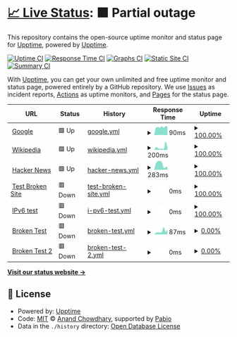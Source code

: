 # [📈 Live Status](https://upptime.github.io/upptime): <!--live status--> **🟧 Partial outage**

This repository contains the open-source uptime monitor and status page for [Upptime](https://upptime.js.org), powered by [Upptime](https://github.com/upptime/upptime).

[![Uptime CI](https://github.com/cheprasov-dev/upptime-board/workflows/Uptime%20CI/badge.svg)](https://github.com/cheprasov-dev/upptime-board/actions?query=workflow%3A%22Uptime+CI%22)
[![Response Time CI](https://github.com/cheprasov-dev/upptime-board/workflows/Response%20Time%20CI/badge.svg)](https://github.com/cheprasov-dev/upptime-board/actions?query=workflow%3A%22Response+Time+CI%22)
[![Graphs CI](https://github.com/cheprasov-dev/upptime-board/workflows/Graphs%20CI/badge.svg)](https://github.com/cheprasov-dev/upptime-board/actions?query=workflow%3A%22Graphs+CI%22)
[![Static Site CI](https://github.com/cheprasov-dev/upptime-board/workflows/Static%20Site%20CI/badge.svg)](https://github.com/cheprasov-dev/upptime-board/actions?query=workflow%3A%22Static+Site+CI%22)
[![Summary CI](https://github.com/cheprasov-dev/upptime-board/workflows/Summary%20CI/badge.svg)](https://github.com/cheprasov-dev/upptime-board/actions?query=workflow%3A%22Summary+CI%22)

With [Upptime](https://upptime.js.org), you can get your own unlimited and free uptime monitor and status page, powered entirely by a GitHub repository. We use [Issues](https://github.com/upptime/upptime/issues) as incident reports, [Actions](https://github.com/cheprasov-dev/upptime-board/actions) as uptime monitors, and [Pages](https://upptime.github.io/upptime) for the status page.

<!--start: status pages-->
<!-- This summary is generated by Upptime (https://github.com/upptime/upptime) -->
<!-- Do not edit this manually, your changes will be overwritten -->
<!-- prettier-ignore -->
| URL | Status | History | Response Time | Uptime |
| --- | ------ | ------- | ------------- | ------ |
| <img alt="" src="https://icons.duckduckgo.com/ip3/www.google.com.ico" height="13"> [Google](https://www.google.com) | 🟩 Up | [google.yml](https://github.com/cheprasov-dev/upptime-board/commits/HEAD/history/google.yml) | <details><summary><img alt="Response time graph" src="./graphs/google/response-time-week.png" height="20"> 90ms</summary><br><a href="https://cheprasov-dev.github.io/upptime-board/history/google"><img alt="Response time 101" src="https://img.shields.io/endpoint?url=https%3A%2F%2Fraw.githubusercontent.com%2Fcheprasov-dev%2Fupptime-board%2FHEAD%2Fapi%2Fgoogle%2Fresponse-time.json"></a><br><a href="https://cheprasov-dev.github.io/upptime-board/history/google"><img alt="24-hour response time 97" src="https://img.shields.io/endpoint?url=https%3A%2F%2Fraw.githubusercontent.com%2Fcheprasov-dev%2Fupptime-board%2FHEAD%2Fapi%2Fgoogle%2Fresponse-time-day.json"></a><br><a href="https://cheprasov-dev.github.io/upptime-board/history/google"><img alt="7-day response time 90" src="https://img.shields.io/endpoint?url=https%3A%2F%2Fraw.githubusercontent.com%2Fcheprasov-dev%2Fupptime-board%2FHEAD%2Fapi%2Fgoogle%2Fresponse-time-week.json"></a><br><a href="https://cheprasov-dev.github.io/upptime-board/history/google"><img alt="30-day response time 111" src="https://img.shields.io/endpoint?url=https%3A%2F%2Fraw.githubusercontent.com%2Fcheprasov-dev%2Fupptime-board%2FHEAD%2Fapi%2Fgoogle%2Fresponse-time-month.json"></a><br><a href="https://cheprasov-dev.github.io/upptime-board/history/google"><img alt="1-year response time 101" src="https://img.shields.io/endpoint?url=https%3A%2F%2Fraw.githubusercontent.com%2Fcheprasov-dev%2Fupptime-board%2FHEAD%2Fapi%2Fgoogle%2Fresponse-time-year.json"></a></details> | <details><summary><a href="https://cheprasov-dev.github.io/upptime-board/history/google">100.00%</a></summary><a href="https://cheprasov-dev.github.io/upptime-board/history/google"><img alt="All-time uptime 100.00%" src="https://img.shields.io/endpoint?url=https%3A%2F%2Fraw.githubusercontent.com%2Fcheprasov-dev%2Fupptime-board%2FHEAD%2Fapi%2Fgoogle%2Fuptime.json"></a><br><a href="https://cheprasov-dev.github.io/upptime-board/history/google"><img alt="24-hour uptime 100.00%" src="https://img.shields.io/endpoint?url=https%3A%2F%2Fraw.githubusercontent.com%2Fcheprasov-dev%2Fupptime-board%2FHEAD%2Fapi%2Fgoogle%2Fuptime-day.json"></a><br><a href="https://cheprasov-dev.github.io/upptime-board/history/google"><img alt="7-day uptime 100.00%" src="https://img.shields.io/endpoint?url=https%3A%2F%2Fraw.githubusercontent.com%2Fcheprasov-dev%2Fupptime-board%2FHEAD%2Fapi%2Fgoogle%2Fuptime-week.json"></a><br><a href="https://cheprasov-dev.github.io/upptime-board/history/google"><img alt="30-day uptime 99.97%" src="https://img.shields.io/endpoint?url=https%3A%2F%2Fraw.githubusercontent.com%2Fcheprasov-dev%2Fupptime-board%2FHEAD%2Fapi%2Fgoogle%2Fuptime-month.json"></a><br><a href="https://cheprasov-dev.github.io/upptime-board/history/google"><img alt="1-year uptime 100.00%" src="https://img.shields.io/endpoint?url=https%3A%2F%2Fraw.githubusercontent.com%2Fcheprasov-dev%2Fupptime-board%2FHEAD%2Fapi%2Fgoogle%2Fuptime-year.json"></a></details>
| <img alt="" src="https://icons.duckduckgo.com/ip3/en.wikipedia.org.ico" height="13"> [Wikipedia](https://en.wikipedia.org) | 🟩 Up | [wikipedia.yml](https://github.com/cheprasov-dev/upptime-board/commits/HEAD/history/wikipedia.yml) | <details><summary><img alt="Response time graph" src="./graphs/wikipedia/response-time-week.png" height="20"> 200ms</summary><br><a href="https://cheprasov-dev.github.io/upptime-board/history/wikipedia"><img alt="Response time 173" src="https://img.shields.io/endpoint?url=https%3A%2F%2Fraw.githubusercontent.com%2Fcheprasov-dev%2Fupptime-board%2FHEAD%2Fapi%2Fwikipedia%2Fresponse-time.json"></a><br><a href="https://cheprasov-dev.github.io/upptime-board/history/wikipedia"><img alt="24-hour response time 191" src="https://img.shields.io/endpoint?url=https%3A%2F%2Fraw.githubusercontent.com%2Fcheprasov-dev%2Fupptime-board%2FHEAD%2Fapi%2Fwikipedia%2Fresponse-time-day.json"></a><br><a href="https://cheprasov-dev.github.io/upptime-board/history/wikipedia"><img alt="7-day response time 200" src="https://img.shields.io/endpoint?url=https%3A%2F%2Fraw.githubusercontent.com%2Fcheprasov-dev%2Fupptime-board%2FHEAD%2Fapi%2Fwikipedia%2Fresponse-time-week.json"></a><br><a href="https://cheprasov-dev.github.io/upptime-board/history/wikipedia"><img alt="30-day response time 205" src="https://img.shields.io/endpoint?url=https%3A%2F%2Fraw.githubusercontent.com%2Fcheprasov-dev%2Fupptime-board%2FHEAD%2Fapi%2Fwikipedia%2Fresponse-time-month.json"></a><br><a href="https://cheprasov-dev.github.io/upptime-board/history/wikipedia"><img alt="1-year response time 173" src="https://img.shields.io/endpoint?url=https%3A%2F%2Fraw.githubusercontent.com%2Fcheprasov-dev%2Fupptime-board%2FHEAD%2Fapi%2Fwikipedia%2Fresponse-time-year.json"></a></details> | <details><summary><a href="https://cheprasov-dev.github.io/upptime-board/history/wikipedia">100.00%</a></summary><a href="https://cheprasov-dev.github.io/upptime-board/history/wikipedia"><img alt="All-time uptime 100.00%" src="https://img.shields.io/endpoint?url=https%3A%2F%2Fraw.githubusercontent.com%2Fcheprasov-dev%2Fupptime-board%2FHEAD%2Fapi%2Fwikipedia%2Fuptime.json"></a><br><a href="https://cheprasov-dev.github.io/upptime-board/history/wikipedia"><img alt="24-hour uptime 100.00%" src="https://img.shields.io/endpoint?url=https%3A%2F%2Fraw.githubusercontent.com%2Fcheprasov-dev%2Fupptime-board%2FHEAD%2Fapi%2Fwikipedia%2Fuptime-day.json"></a><br><a href="https://cheprasov-dev.github.io/upptime-board/history/wikipedia"><img alt="7-day uptime 100.00%" src="https://img.shields.io/endpoint?url=https%3A%2F%2Fraw.githubusercontent.com%2Fcheprasov-dev%2Fupptime-board%2FHEAD%2Fapi%2Fwikipedia%2Fuptime-week.json"></a><br><a href="https://cheprasov-dev.github.io/upptime-board/history/wikipedia"><img alt="30-day uptime 100.00%" src="https://img.shields.io/endpoint?url=https%3A%2F%2Fraw.githubusercontent.com%2Fcheprasov-dev%2Fupptime-board%2FHEAD%2Fapi%2Fwikipedia%2Fuptime-month.json"></a><br><a href="https://cheprasov-dev.github.io/upptime-board/history/wikipedia"><img alt="1-year uptime 100.00%" src="https://img.shields.io/endpoint?url=https%3A%2F%2Fraw.githubusercontent.com%2Fcheprasov-dev%2Fupptime-board%2FHEAD%2Fapi%2Fwikipedia%2Fuptime-year.json"></a></details>
| <img alt="" src="https://icons.duckduckgo.com/ip3/news.ycombinator.com.ico" height="13"> [Hacker News](https://news.ycombinator.com) | 🟩 Up | [hacker-news.yml](https://github.com/cheprasov-dev/upptime-board/commits/HEAD/history/hacker-news.yml) | <details><summary><img alt="Response time graph" src="./graphs/hacker-news/response-time-week.png" height="20"> 283ms</summary><br><a href="https://cheprasov-dev.github.io/upptime-board/history/hacker-news"><img alt="Response time 289" src="https://img.shields.io/endpoint?url=https%3A%2F%2Fraw.githubusercontent.com%2Fcheprasov-dev%2Fupptime-board%2FHEAD%2Fapi%2Fhacker-news%2Fresponse-time.json"></a><br><a href="https://cheprasov-dev.github.io/upptime-board/history/hacker-news"><img alt="24-hour response time 157" src="https://img.shields.io/endpoint?url=https%3A%2F%2Fraw.githubusercontent.com%2Fcheprasov-dev%2Fupptime-board%2FHEAD%2Fapi%2Fhacker-news%2Fresponse-time-day.json"></a><br><a href="https://cheprasov-dev.github.io/upptime-board/history/hacker-news"><img alt="7-day response time 283" src="https://img.shields.io/endpoint?url=https%3A%2F%2Fraw.githubusercontent.com%2Fcheprasov-dev%2Fupptime-board%2FHEAD%2Fapi%2Fhacker-news%2Fresponse-time-week.json"></a><br><a href="https://cheprasov-dev.github.io/upptime-board/history/hacker-news"><img alt="30-day response time 289" src="https://img.shields.io/endpoint?url=https%3A%2F%2Fraw.githubusercontent.com%2Fcheprasov-dev%2Fupptime-board%2FHEAD%2Fapi%2Fhacker-news%2Fresponse-time-month.json"></a><br><a href="https://cheprasov-dev.github.io/upptime-board/history/hacker-news"><img alt="1-year response time 289" src="https://img.shields.io/endpoint?url=https%3A%2F%2Fraw.githubusercontent.com%2Fcheprasov-dev%2Fupptime-board%2FHEAD%2Fapi%2Fhacker-news%2Fresponse-time-year.json"></a></details> | <details><summary><a href="https://cheprasov-dev.github.io/upptime-board/history/hacker-news">100.00%</a></summary><a href="https://cheprasov-dev.github.io/upptime-board/history/hacker-news"><img alt="All-time uptime 100.00%" src="https://img.shields.io/endpoint?url=https%3A%2F%2Fraw.githubusercontent.com%2Fcheprasov-dev%2Fupptime-board%2FHEAD%2Fapi%2Fhacker-news%2Fuptime.json"></a><br><a href="https://cheprasov-dev.github.io/upptime-board/history/hacker-news"><img alt="24-hour uptime 100.00%" src="https://img.shields.io/endpoint?url=https%3A%2F%2Fraw.githubusercontent.com%2Fcheprasov-dev%2Fupptime-board%2FHEAD%2Fapi%2Fhacker-news%2Fuptime-day.json"></a><br><a href="https://cheprasov-dev.github.io/upptime-board/history/hacker-news"><img alt="7-day uptime 100.00%" src="https://img.shields.io/endpoint?url=https%3A%2F%2Fraw.githubusercontent.com%2Fcheprasov-dev%2Fupptime-board%2FHEAD%2Fapi%2Fhacker-news%2Fuptime-week.json"></a><br><a href="https://cheprasov-dev.github.io/upptime-board/history/hacker-news"><img alt="30-day uptime 100.00%" src="https://img.shields.io/endpoint?url=https%3A%2F%2Fraw.githubusercontent.com%2Fcheprasov-dev%2Fupptime-board%2FHEAD%2Fapi%2Fhacker-news%2Fuptime-month.json"></a><br><a href="https://cheprasov-dev.github.io/upptime-board/history/hacker-news"><img alt="1-year uptime 100.00%" src="https://img.shields.io/endpoint?url=https%3A%2F%2Fraw.githubusercontent.com%2Fcheprasov-dev%2Fupptime-board%2FHEAD%2Fapi%2Fhacker-news%2Fuptime-year.json"></a></details>
| <img alt="" src="https://icons.duckduckgo.com/ip3/thissitedoesnotexist.koj.co.ico" height="13"> [Test Broken Site](https://thissitedoesnotexist.koj.co) | 🟥 Down | [test-broken-site.yml](https://github.com/cheprasov-dev/upptime-board/commits/HEAD/history/test-broken-site.yml) | <details><summary><img alt="Response time graph" src="./graphs/test-broken-site/response-time-week.png" height="20"> 0ms</summary><br><a href="https://cheprasov-dev.github.io/upptime-board/history/test-broken-site"><img alt="Response time 0" src="https://img.shields.io/endpoint?url=https%3A%2F%2Fraw.githubusercontent.com%2Fcheprasov-dev%2Fupptime-board%2FHEAD%2Fapi%2Ftest-broken-site%2Fresponse-time.json"></a><br><a href="https://cheprasov-dev.github.io/upptime-board/history/test-broken-site"><img alt="24-hour response time 0" src="https://img.shields.io/endpoint?url=https%3A%2F%2Fraw.githubusercontent.com%2Fcheprasov-dev%2Fupptime-board%2FHEAD%2Fapi%2Ftest-broken-site%2Fresponse-time-day.json"></a><br><a href="https://cheprasov-dev.github.io/upptime-board/history/test-broken-site"><img alt="7-day response time 0" src="https://img.shields.io/endpoint?url=https%3A%2F%2Fraw.githubusercontent.com%2Fcheprasov-dev%2Fupptime-board%2FHEAD%2Fapi%2Ftest-broken-site%2Fresponse-time-week.json"></a><br><a href="https://cheprasov-dev.github.io/upptime-board/history/test-broken-site"><img alt="30-day response time 0" src="https://img.shields.io/endpoint?url=https%3A%2F%2Fraw.githubusercontent.com%2Fcheprasov-dev%2Fupptime-board%2FHEAD%2Fapi%2Ftest-broken-site%2Fresponse-time-month.json"></a><br><a href="https://cheprasov-dev.github.io/upptime-board/history/test-broken-site"><img alt="1-year response time 0" src="https://img.shields.io/endpoint?url=https%3A%2F%2Fraw.githubusercontent.com%2Fcheprasov-dev%2Fupptime-board%2FHEAD%2Fapi%2Ftest-broken-site%2Fresponse-time-year.json"></a></details> | <details><summary><a href="https://cheprasov-dev.github.io/upptime-board/history/test-broken-site">100.00%</a></summary><a href="https://cheprasov-dev.github.io/upptime-board/history/test-broken-site"><img alt="All-time uptime 100.00%" src="https://img.shields.io/endpoint?url=https%3A%2F%2Fraw.githubusercontent.com%2Fcheprasov-dev%2Fupptime-board%2FHEAD%2Fapi%2Ftest-broken-site%2Fuptime.json"></a><br><a href="https://cheprasov-dev.github.io/upptime-board/history/test-broken-site"><img alt="24-hour uptime 100.00%" src="https://img.shields.io/endpoint?url=https%3A%2F%2Fraw.githubusercontent.com%2Fcheprasov-dev%2Fupptime-board%2FHEAD%2Fapi%2Ftest-broken-site%2Fuptime-day.json"></a><br><a href="https://cheprasov-dev.github.io/upptime-board/history/test-broken-site"><img alt="7-day uptime 100.00%" src="https://img.shields.io/endpoint?url=https%3A%2F%2Fraw.githubusercontent.com%2Fcheprasov-dev%2Fupptime-board%2FHEAD%2Fapi%2Ftest-broken-site%2Fuptime-week.json"></a><br><a href="https://cheprasov-dev.github.io/upptime-board/history/test-broken-site"><img alt="30-day uptime 100.00%" src="https://img.shields.io/endpoint?url=https%3A%2F%2Fraw.githubusercontent.com%2Fcheprasov-dev%2Fupptime-board%2FHEAD%2Fapi%2Ftest-broken-site%2Fuptime-month.json"></a><br><a href="https://cheprasov-dev.github.io/upptime-board/history/test-broken-site"><img alt="1-year uptime 100.00%" src="https://img.shields.io/endpoint?url=https%3A%2F%2Fraw.githubusercontent.com%2Fcheprasov-dev%2Fupptime-board%2FHEAD%2Fapi%2Ftest-broken-site%2Fuptime-year.json"></a></details>
| <img alt="" src="https://icons.duckduckgo.com/ip3/null.ico" height="13"> [IPv6 test](forwardemail.net) | 🟥 Down | [i-pv6-test.yml](https://github.com/cheprasov-dev/upptime-board/commits/HEAD/history/i-pv6-test.yml) | <details><summary><img alt="Response time graph" src="./graphs/i-pv6-test/response-time-week.png" height="20"> 0ms</summary><br><a href="https://cheprasov-dev.github.io/upptime-board/history/i-pv6-test"><img alt="Response time 0" src="https://img.shields.io/endpoint?url=https%3A%2F%2Fraw.githubusercontent.com%2Fcheprasov-dev%2Fupptime-board%2FHEAD%2Fapi%2Fi-pv6-test%2Fresponse-time.json"></a><br><a href="https://cheprasov-dev.github.io/upptime-board/history/i-pv6-test"><img alt="24-hour response time 0" src="https://img.shields.io/endpoint?url=https%3A%2F%2Fraw.githubusercontent.com%2Fcheprasov-dev%2Fupptime-board%2FHEAD%2Fapi%2Fi-pv6-test%2Fresponse-time-day.json"></a><br><a href="https://cheprasov-dev.github.io/upptime-board/history/i-pv6-test"><img alt="7-day response time 0" src="https://img.shields.io/endpoint?url=https%3A%2F%2Fraw.githubusercontent.com%2Fcheprasov-dev%2Fupptime-board%2FHEAD%2Fapi%2Fi-pv6-test%2Fresponse-time-week.json"></a><br><a href="https://cheprasov-dev.github.io/upptime-board/history/i-pv6-test"><img alt="30-day response time 0" src="https://img.shields.io/endpoint?url=https%3A%2F%2Fraw.githubusercontent.com%2Fcheprasov-dev%2Fupptime-board%2FHEAD%2Fapi%2Fi-pv6-test%2Fresponse-time-month.json"></a><br><a href="https://cheprasov-dev.github.io/upptime-board/history/i-pv6-test"><img alt="1-year response time 0" src="https://img.shields.io/endpoint?url=https%3A%2F%2Fraw.githubusercontent.com%2Fcheprasov-dev%2Fupptime-board%2FHEAD%2Fapi%2Fi-pv6-test%2Fresponse-time-year.json"></a></details> | <details><summary><a href="https://cheprasov-dev.github.io/upptime-board/history/i-pv6-test">100.00%</a></summary><a href="https://cheprasov-dev.github.io/upptime-board/history/i-pv6-test"><img alt="All-time uptime 100.00%" src="https://img.shields.io/endpoint?url=https%3A%2F%2Fraw.githubusercontent.com%2Fcheprasov-dev%2Fupptime-board%2FHEAD%2Fapi%2Fi-pv6-test%2Fuptime.json"></a><br><a href="https://cheprasov-dev.github.io/upptime-board/history/i-pv6-test"><img alt="24-hour uptime 100.00%" src="https://img.shields.io/endpoint?url=https%3A%2F%2Fraw.githubusercontent.com%2Fcheprasov-dev%2Fupptime-board%2FHEAD%2Fapi%2Fi-pv6-test%2Fuptime-day.json"></a><br><a href="https://cheprasov-dev.github.io/upptime-board/history/i-pv6-test"><img alt="7-day uptime 100.00%" src="https://img.shields.io/endpoint?url=https%3A%2F%2Fraw.githubusercontent.com%2Fcheprasov-dev%2Fupptime-board%2FHEAD%2Fapi%2Fi-pv6-test%2Fuptime-week.json"></a><br><a href="https://cheprasov-dev.github.io/upptime-board/history/i-pv6-test"><img alt="30-day uptime 100.00%" src="https://img.shields.io/endpoint?url=https%3A%2F%2Fraw.githubusercontent.com%2Fcheprasov-dev%2Fupptime-board%2FHEAD%2Fapi%2Fi-pv6-test%2Fuptime-month.json"></a><br><a href="https://cheprasov-dev.github.io/upptime-board/history/i-pv6-test"><img alt="1-year uptime 100.00%" src="https://img.shields.io/endpoint?url=https%3A%2F%2Fraw.githubusercontent.com%2Fcheprasov-dev%2Fupptime-board%2FHEAD%2Fapi%2Fi-pv6-test%2Fuptime-year.json"></a></details>
| <img alt="" src="https://icons.duckduckgo.com/ip3/chatgpt.com.ico" height="13"> [Broken Test](https://chatgpt.com/) | 🟥 Down | [broken-test.yml](https://github.com/cheprasov-dev/upptime-board/commits/HEAD/history/broken-test.yml) | <details><summary><img alt="Response time graph" src="./graphs/broken-test/response-time-week.png" height="20"> 87ms</summary><br><a href="https://cheprasov-dev.github.io/upptime-board/history/broken-test"><img alt="Response time 69" src="https://img.shields.io/endpoint?url=https%3A%2F%2Fraw.githubusercontent.com%2Fcheprasov-dev%2Fupptime-board%2FHEAD%2Fapi%2Fbroken-test%2Fresponse-time.json"></a><br><a href="https://cheprasov-dev.github.io/upptime-board/history/broken-test"><img alt="24-hour response time 123" src="https://img.shields.io/endpoint?url=https%3A%2F%2Fraw.githubusercontent.com%2Fcheprasov-dev%2Fupptime-board%2FHEAD%2Fapi%2Fbroken-test%2Fresponse-time-day.json"></a><br><a href="https://cheprasov-dev.github.io/upptime-board/history/broken-test"><img alt="7-day response time 87" src="https://img.shields.io/endpoint?url=https%3A%2F%2Fraw.githubusercontent.com%2Fcheprasov-dev%2Fupptime-board%2FHEAD%2Fapi%2Fbroken-test%2Fresponse-time-week.json"></a><br><a href="https://cheprasov-dev.github.io/upptime-board/history/broken-test"><img alt="30-day response time 71" src="https://img.shields.io/endpoint?url=https%3A%2F%2Fraw.githubusercontent.com%2Fcheprasov-dev%2Fupptime-board%2FHEAD%2Fapi%2Fbroken-test%2Fresponse-time-month.json"></a><br><a href="https://cheprasov-dev.github.io/upptime-board/history/broken-test"><img alt="1-year response time 69" src="https://img.shields.io/endpoint?url=https%3A%2F%2Fraw.githubusercontent.com%2Fcheprasov-dev%2Fupptime-board%2FHEAD%2Fapi%2Fbroken-test%2Fresponse-time-year.json"></a></details> | <details><summary><a href="https://cheprasov-dev.github.io/upptime-board/history/broken-test">0.00%</a></summary><a href="https://cheprasov-dev.github.io/upptime-board/history/broken-test"><img alt="All-time uptime 0.00%" src="https://img.shields.io/endpoint?url=https%3A%2F%2Fraw.githubusercontent.com%2Fcheprasov-dev%2Fupptime-board%2FHEAD%2Fapi%2Fbroken-test%2Fuptime.json"></a><br><a href="https://cheprasov-dev.github.io/upptime-board/history/broken-test"><img alt="24-hour uptime 0.00%" src="https://img.shields.io/endpoint?url=https%3A%2F%2Fraw.githubusercontent.com%2Fcheprasov-dev%2Fupptime-board%2FHEAD%2Fapi%2Fbroken-test%2Fuptime-day.json"></a><br><a href="https://cheprasov-dev.github.io/upptime-board/history/broken-test"><img alt="7-day uptime 0.00%" src="https://img.shields.io/endpoint?url=https%3A%2F%2Fraw.githubusercontent.com%2Fcheprasov-dev%2Fupptime-board%2FHEAD%2Fapi%2Fbroken-test%2Fuptime-week.json"></a><br><a href="https://cheprasov-dev.github.io/upptime-board/history/broken-test"><img alt="30-day uptime 0.00%" src="https://img.shields.io/endpoint?url=https%3A%2F%2Fraw.githubusercontent.com%2Fcheprasov-dev%2Fupptime-board%2FHEAD%2Fapi%2Fbroken-test%2Fuptime-month.json"></a><br><a href="https://cheprasov-dev.github.io/upptime-board/history/broken-test"><img alt="1-year uptime 0.00%" src="https://img.shields.io/endpoint?url=https%3A%2F%2Fraw.githubusercontent.com%2Fcheprasov-dev%2Fupptime-board%2FHEAD%2Fapi%2Fbroken-test%2Fuptime-year.json"></a></details>
| <img alt="" src="https://icons.duckduckgo.com/ip3/doesnotexist.cheprasov.dev.ico" height="13"> [Broken Test 2](https://doesnotexist.cheprasov.dev) | 🟥 Down | [broken-test-2.yml](https://github.com/cheprasov-dev/upptime-board/commits/HEAD/history/broken-test-2.yml) | <details><summary><img alt="Response time graph" src="./graphs/broken-test-2/response-time-week.png" height="20"> 0ms</summary><br><a href="https://cheprasov-dev.github.io/upptime-board/history/broken-test-2"><img alt="Response time 0" src="https://img.shields.io/endpoint?url=https%3A%2F%2Fraw.githubusercontent.com%2Fcheprasov-dev%2Fupptime-board%2FHEAD%2Fapi%2Fbroken-test-2%2Fresponse-time.json"></a><br><a href="https://cheprasov-dev.github.io/upptime-board/history/broken-test-2"><img alt="24-hour response time 0" src="https://img.shields.io/endpoint?url=https%3A%2F%2Fraw.githubusercontent.com%2Fcheprasov-dev%2Fupptime-board%2FHEAD%2Fapi%2Fbroken-test-2%2Fresponse-time-day.json"></a><br><a href="https://cheprasov-dev.github.io/upptime-board/history/broken-test-2"><img alt="7-day response time 0" src="https://img.shields.io/endpoint?url=https%3A%2F%2Fraw.githubusercontent.com%2Fcheprasov-dev%2Fupptime-board%2FHEAD%2Fapi%2Fbroken-test-2%2Fresponse-time-week.json"></a><br><a href="https://cheprasov-dev.github.io/upptime-board/history/broken-test-2"><img alt="30-day response time 0" src="https://img.shields.io/endpoint?url=https%3A%2F%2Fraw.githubusercontent.com%2Fcheprasov-dev%2Fupptime-board%2FHEAD%2Fapi%2Fbroken-test-2%2Fresponse-time-month.json"></a><br><a href="https://cheprasov-dev.github.io/upptime-board/history/broken-test-2"><img alt="1-year response time 0" src="https://img.shields.io/endpoint?url=https%3A%2F%2Fraw.githubusercontent.com%2Fcheprasov-dev%2Fupptime-board%2FHEAD%2Fapi%2Fbroken-test-2%2Fresponse-time-year.json"></a></details> | <details><summary><a href="https://cheprasov-dev.github.io/upptime-board/history/broken-test-2">0.00%</a></summary><a href="https://cheprasov-dev.github.io/upptime-board/history/broken-test-2"><img alt="All-time uptime 0.00%" src="https://img.shields.io/endpoint?url=https%3A%2F%2Fraw.githubusercontent.com%2Fcheprasov-dev%2Fupptime-board%2FHEAD%2Fapi%2Fbroken-test-2%2Fuptime.json"></a><br><a href="https://cheprasov-dev.github.io/upptime-board/history/broken-test-2"><img alt="24-hour uptime 0.00%" src="https://img.shields.io/endpoint?url=https%3A%2F%2Fraw.githubusercontent.com%2Fcheprasov-dev%2Fupptime-board%2FHEAD%2Fapi%2Fbroken-test-2%2Fuptime-day.json"></a><br><a href="https://cheprasov-dev.github.io/upptime-board/history/broken-test-2"><img alt="7-day uptime 0.00%" src="https://img.shields.io/endpoint?url=https%3A%2F%2Fraw.githubusercontent.com%2Fcheprasov-dev%2Fupptime-board%2FHEAD%2Fapi%2Fbroken-test-2%2Fuptime-week.json"></a><br><a href="https://cheprasov-dev.github.io/upptime-board/history/broken-test-2"><img alt="30-day uptime 0.00%" src="https://img.shields.io/endpoint?url=https%3A%2F%2Fraw.githubusercontent.com%2Fcheprasov-dev%2Fupptime-board%2FHEAD%2Fapi%2Fbroken-test-2%2Fuptime-month.json"></a><br><a href="https://cheprasov-dev.github.io/upptime-board/history/broken-test-2"><img alt="1-year uptime 0.00%" src="https://img.shields.io/endpoint?url=https%3A%2F%2Fraw.githubusercontent.com%2Fcheprasov-dev%2Fupptime-board%2FHEAD%2Fapi%2Fbroken-test-2%2Fuptime-year.json"></a></details>

<!--end: status pages-->

[**Visit our status website →**](https://upptime.github.io/upptime)

## 📄 License

- Powered by: [Upptime](https://github.com/upptime/upptime)
- Code: [MIT](./LICENSE) © [Anand Chowdhary](https://anandchowdhary.com), supported by [Pabio](https://pabio.com)
- Data in the `./history` directory: [Open Database License](https://opendatacommons.org/licenses/odbl/1-0/)
